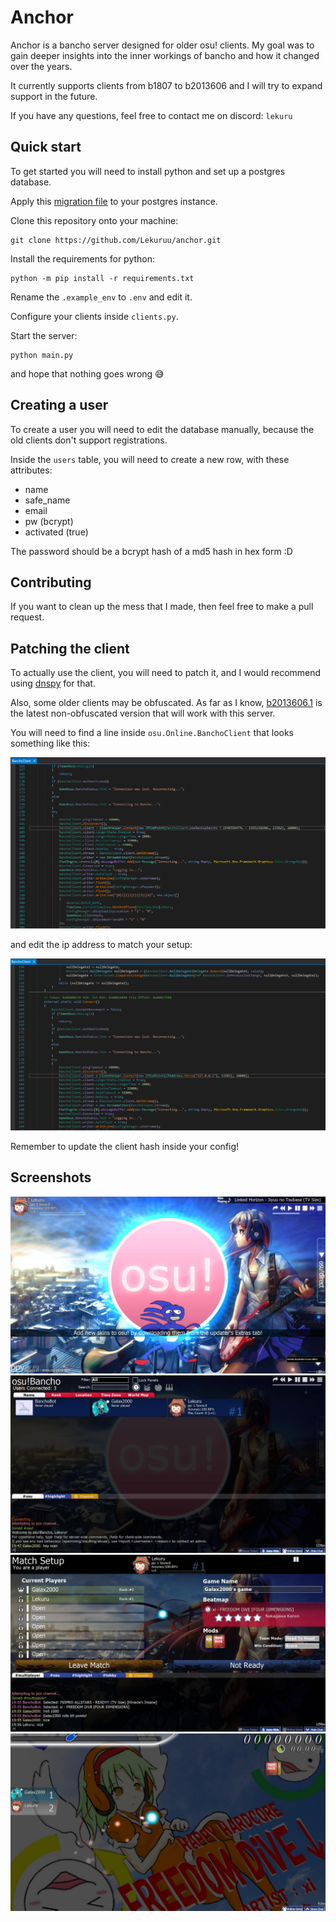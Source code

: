 # Anchor

Anchor is a bancho server designed for older osu! clients.
My goal was to gain deeper insights into the inner workings of bancho and how it changed over the years.

It currently supports clients from b1807 to b2013606 and I will try to expand support in the future.

If you have any questions, feel free to contact me on discord: `lekuru`

## Quick start

To get started you will need to install python and set up a postgres database.

Apply this [migration file](https://github.com/lekuru-static/download/raw/main/base.sql) to your postgres instance.

Clone this repository onto your machine:
```shell
git clone https://github.com/Lekuruu/anchor.git
```

Install the requirements for python:
```shell
python -m pip install -r requirements.txt
```

Rename the `.example_env` to `.env` and edit it.

Configure your clients inside `clients.py`.

Start the server:
```shell
python main.py
```

and hope that nothing goes wrong 😅

## Creating a user

To create a user you will need to edit the database manually, because the old clients don't support registrations.

Inside the `users` table, you will need to create a new row, with these attributes:

- name
- safe_name
- email
- pw (bcrypt)
- activated (true)

The password should be a bcrypt hash of a md5 hash in hex form :D

## Contributing

If you want to clean up the mess that I made, then feel free to make a pull request.

## Patching the client

To actually use the client, you will need to patch it, and I would recommend using [dnspy](https://github.com/dnSpy/dnSpy) for that.

Also, some older clients may be obfuscated.
As far as I know, [b2013606.1](https://osekai.net/snapshots/?version=179) is the latest non-obfuscated version that will work with this server.

You will need to find a line inside `osu.Online.BanchoClient` that looks something like this:

![unpatched](https://raw.githubusercontent.com/lekuruu/anchor/main/.github/images/unpatched.png)

and edit the ip address to match your setup:

![patched](https://raw.githubusercontent.com/lekuruu/anchor/main/.github/images/patched.png)

Remember to update the client hash inside your config!

## Screenshots

![sanic](https://raw.githubusercontent.com/lekuruu/anchor/main/.github/images/screenshot001.jpg)
![cool](https://raw.githubusercontent.com/lekuruu/anchor/main/.github/images/screenshot002.jpg)
![nice](https://raw.githubusercontent.com/lekuruu/anchor/main/.github/images/screenshot003.jpg)
![multiplayer](https://raw.githubusercontent.com/lekuruu/anchor/main/.github/images/screenshot004.jpg)
